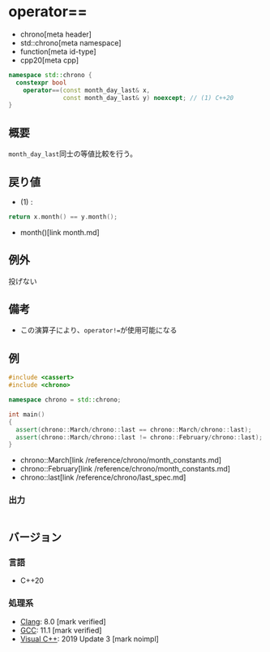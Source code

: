# operator==
* chrono[meta header]
* std::chrono[meta namespace]
* function[meta id-type]
* cpp20[meta cpp]

```cpp
namespace std::chrono {
  constexpr bool
    operator==(const month_day_last& x,
               const month_day_last& y) noexcept; // (1) C++20
}
```

## 概要
`month_day_last`同士の等値比較を行う。


## 戻り値
- (1) :

```cpp
return x.month() == y.month();
```
* month()[link month.md]


## 例外
投げない


## 備考
- この演算子により、`operator!=`が使用可能になる


## 例
```cpp example
#include <cassert>
#include <chrono>

namespace chrono = std::chrono;

int main()
{
  assert(chrono::March/chrono::last == chrono::March/chrono::last);
  assert(chrono::March/chrono::last != chrono::February/chrono::last);
}
```
* chrono::March[link /reference/chrono/month_constants.md]
* chrono::February[link /reference/chrono/month_constants.md]
* chrono::last[link /reference/chrono/last_spec.md]

### 出力
```
```

## バージョン
### 言語
- C++20

### 処理系
- [Clang](/implementation.md#clang): 8.0 [mark verified]
- [GCC](/implementation.md#gcc): 11.1 [mark verified]
- [Visual C++](/implementation.md#visual_cpp): 2019 Update 3 [mark noimpl]
